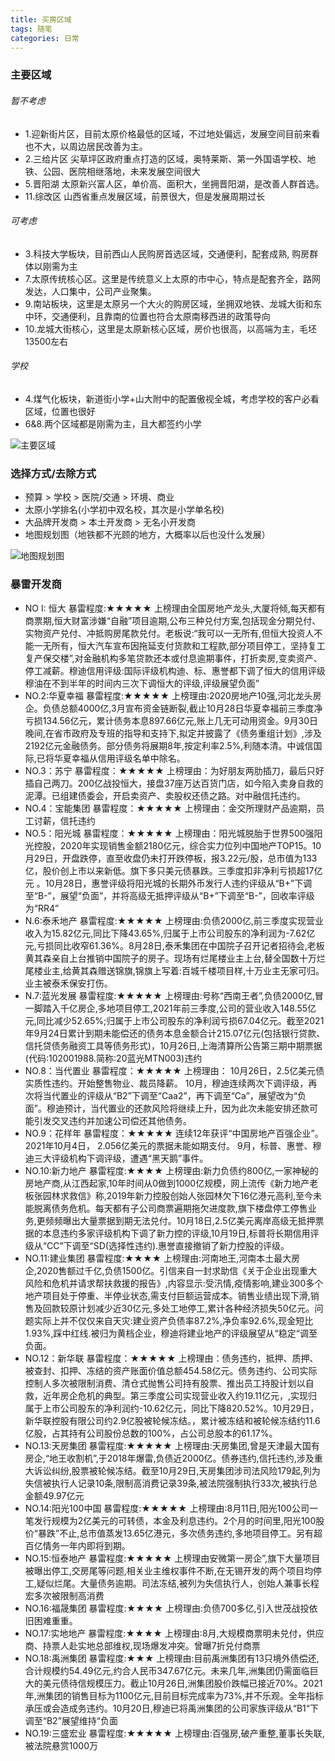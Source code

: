 ```yaml
---
title: 买房区域
tags: 随笔
categories: 日常
---
```

### 主要区域

###### 暂不考虑
* 1.迎新街片区，目前太原价格最低的区域，不过地处偏远，发展空间目前来看也不大，以周边居民改善为主。
* 2.三给片区 尖草坪区政府重点打造的区域，奥特莱斯、第一外国语学校、地铁、公园、医院相继落地，未来发展空间很大
* 5.晋阳湖 太原新兴富人区，单价高、面积大，坐拥晋阳湖，是改善人群首选。
* 11.综改区 山西省重点发展区域，前景很大，但是发展周期过长

###### 可考虑
* 3.科技大学板块，目前西山人民购房首选区域，交通便利，配套成熟, 购房群体以刚需为主
* 7.太原传统核心区。这里是传统意义上太原的市中心，特点是配套齐全，路网发达，人口集中，公司产业聚集。
* 9.南站板块，这里是太原另一个大火的购房区域，坐拥双地铁、龙城大街和东中环，交通便利，且靠南的位置也符合太原南移西进的政策导向
* 10.龙城大街核心，这里是太原新核心区域，房价也很高，以高端为主，毛坯13500左右

###### 学校
* 4.煤气化板块，新道街小学+山大附中的配置傲视全城，考虑学校的客户必看区域，位置也很好
* 6&8.两个区域都是刚需为主，且大都签约小学

![主要区域](https://pic2.zhimg.com/80/v2-65301de986a930bcf9b443f34482823d_1440w.jpg)

### 选择方式/去除方式

* 预算 > 学校 > 医院/交通 > 环境、商业
* 太原小学排名(小学初中双名校，其次是小学单名校)
* 大品牌开发商 > 本土开发商 > 无名小开发商
* 地图规划图（地铁都不光顾的地方，大概率以后也没什么发展）

![地图规划图](https://pic2.zhimg.com/v2-9fdbf20ae97c15c7bac732779be0fca1_r.jpg)

### 暴雷开发商

* NO I: 恒大 暴雷程度:★★★★★
上榜理由全国房地产龙头,大厦将倾,每天都有商票期,恒大财富涉嫌“自融”项目逾期,公布三种兑付方案,包括现金分期兑付、实物资产兑付、冲抵购房尾款兑付。老板说:“我可以一无所有,但恒大投资人不能一无所有，恒大汽车宣布因拖延支付货款和工程款,部分项目停工，坚持复工复产保交楼”,对金融机构多笔贷款还本或付息逾期事件，打折卖房,变卖资产、停工减薪。穆迪信用评级:国际评级机构迪、标、惠誉都下调了恒大的信用评级穆油在不到半年的时间内三次下调恒大的评级,评级展望负面”
* NO.2:华夏幸福 暴雷程度:★★★★★
上榜理由:2020房地产10强,河北龙头房企。负债总额4000亿,3月宣布资金链断裂,截止10月28日华夏幸福前三季度净亏损134.56亿元，累计债务本息897.66亿元,账上几无可动用资金。9月30日晚间,在省市政府及专班的指导和支持下,拟定并披露了《债务重组计划》,涉及2192亿元金融债务。部分债务将展期8年,按定利率2.5%,利随本清。中诚信国际,已将华夏幸福从信用评级名单中除名。
* NO.3：苏宁 暴雷程度：★★★★★
上榜理由：为好朋友两肋插刀，最后只好插自己两刀。200亿战投恒大，接盘37座万达百货门店，如今陷入卖身自救的泥潭。已组建债委会，开启卖资产、卖股权还债之路。对中融信托违约。
* NO.4：宝能集团 暴雷程度：★★★★★
上榜理由：金交所理财产品逾期，员工讨薪，信托违约
* NO.5：阳光城 暴雷程度：★★★★★
上榜理由：阳光城脱胎于世界500强阳光控股，2020年实现销售金额2180亿元，综合实力位列中国地产TOP15。10月29日，开盘跌停，直至收盘仍未打开跌停板，报3.22元/股，总市值为133亿，股价创上市以来新低。旗下多只美元债暴跌。三季度扣非净利亏损超17亿元 。10月28日，惠誉评级将阳光城的长期外币发行人违约评级从“B+”下调至“B-”，展望“负面”，并将高级无抵押评级从“B+”下调至“B-”，回收率评级为“RR4”
* N.6:泰禾地产 暴雷程度:★★★★★
上榜理由:负债2000亿,前三季度实现营业收入为15.82亿元,同比下降43.65%,归属于上市公司股东的净利润为-7.62亿元,亏损同比收窄61.36%。8月28日,泰禾集团在中国院子召开记者招待会,老板黄其森亲自上台推销中国院子的房子。现场有烂尾楼业主上台,替全国数十万烂尾楼业主,给黄其森赠送锦旗,锦旗上写着:百城千楼项目样,十万业主无家可归。业主被泰禾保安打伤。
* N.7:蓝光发展 暴雷程度:★★★★★
上榜理由:号称“西南王者”,负债2000亿,冒一脚踏入千亿房企,多地项目停工,2021年前三季度,公司的营业收入148.55亿元,同比减少52.65%;归属于上市公司股东的净利润亏损67.04亿元。截至2021年9月24日累计到期未能偿还的债务本息金额合计215.07亿元(包括银行贷款、信托贷债务融资工具等债务形式)，10月26日,上海清算所公告第三期中期票据(代码:102001988.简称:20蓝光MTN003)违约
* NO.8：当代置业 暴雷程度：★★★★★
上榜理由：
10月26日，2.5亿美元债实质性违约。开始整售物业、裁员降薪。
10月，穆迪连续两次下调评级，再次将当代置业的评级从“B2”下调至“Caa2”，再下调至“Ca”，展望改为“负面”。穆迪预计，当代置业的还款风险将继续上升，因为此次未能安排还款可能引发交叉违约并加速公司偿还其他债务。
* NO.9：花样年 暴雷程度：★★★★★
连续12年获评“中国房地产百强企业”。2021年10月4日， 2.056亿美元的票据未能如期支付。
9月，标普、惠誉、穆迪三大评级机构下调评级，遭遇“黑天鹅”事件。
* NO.10:新力地产 暴雷程度:★★★★
上榜理由:新力负债约800亿,一家神秘的房地产商,从江西起家,10年时间从0做到1000亿规模，网上流传《新力地产老板张园林求救信》称,2019年新力控股创始人张园林欠下16亿港元高利,至今未能脱离债务危机。每天都有子公司商票遍期拖欠进度款,旗下楼盘停工停售业务,更频频曝出大量票据到期无法兑付。10月18日,2.5亿美元离岸高级无抵押票据的本息违约多家评级机构下调了新力控的评级,10月19日,标普将长期信用评级从“CC”下调至“SD(选择性违约).惠誉直接撤销了新力控股的评级。
* NO.11:建业集团 暴雷程度:★★★★
上榜理由:河南地王,河南本土最大房企,2020售额过千亿,负债1500亿。引信来自一封求助信《关于企业出现重大风险和危机并请求帮扶救援的报告》,内容显示:受汛情,疫情影响,建业300多个地产项目处于停重、半停业状态,需支付巨额运营成本。销售业绩出现下滑,销售及回款较原计划减少近30亿元,多处工地停工,累计各种经济损失50亿元。问题实际上并不仅仅来自天灾:建业资产负债率87.2%,净负率92.6%,现金短比1.93%,踩中红线.被归为黄档企业，穆迪将建业地产的评级展望从“稳定“调至负面。
* NO.12：新华联 暴雷程度：★★★★★
上榜理由：债务违约，抵押、质押、被查封、扣押、冻结的资产账面价值总额454.58亿元。债务违约、公司实际控制人多次被限制消费、清仓式抛售公司持有股票、推出员工持股计划以自救，近年房企危机的典型。第三季度公司实现营业收入约19.11亿元，,实现归属于上市公司股东的净利润约-10.62亿元，同比下降820.52%。10月29日，新华联控股有限公司约2.9亿股被轮候冻结。，累计被冻结和被轮候冻结约11.6亿股，占其持有公司股份总数的100%，占公司总股本的61.17%。
* NO.13:天房集团 暴雷程度:★★★★★
上榜理由:天房集团,曾是天津最大国有房企,“地王收割机”,于2018年爆雷,负债近2000亿。债券违约,信托违约,涉及重大诉讼纠纷,股票被轮候冻结。截至10月29日,天房集团涉司法风险179起,列为失信被执行人记录10条,限制高消费记录39条,被法院强制执行33次,被执行总金额49.97亿元
* NO.14:阳光100中国 暴雷程度:★★★★★
上榜理由:8月11日,阳光100公司一笔发行规模为2亿美元的可转债，本金及利息违约。2个月的时间里,阳光100股价“暴跌”不止,总市值蒸发13.65亿港元，多次债务违约,多地项目停工。另有超百亿情务一年内即将到期。
* NO.15:恒泰地产 暴雷程度:★★★★★
上榜理由安微第一房企”,旗下大量项目被曝出停工,交房尾等问题,相关业主维权事件不断,在无锡开发的两个项目均停工,疑似烂尾。大量债务逾期。司法冻结,被列为失信执行人，创始人兼事长程宏多次被限制高消费
* NO.16:福晟集团 暴雷程度:★★★★
上榜理由:负债700多亿,引入世茂战投依旧困难重重。
* NO.17:实地地产 暴雷程度:★★★★
上榜理由:8月,大规模商票明未兑付，供应商、持票人赴实地总部维权,现场爆发冲突。曾曝7折兑付商票
* NO.18:禹洲集团 暴雷程度:★★★
上榜理由:目前禹洲集团有13只境外债偿还,合计规模约54.49亿元,约合人民币347.67亿元。未来几年,洲集团仍需面临巨大的美元债待信规模压力。截止10月26日,洲集团股价跌幅已接近70%。2021年,洲集团的销售目标为1100亿元,目前目标完成率为73%,并不乐观。全年指标承压或会造成务违约。10月20日,穆迪已将禹洲集团的公司家族评级从“B1“下调至“B2”展望维持“负面
* NO.19:三盛宏业 暴雷程度:★★★★★
上榜理由:百强房,破产重整,董事长失联,被法院悬赏1000万